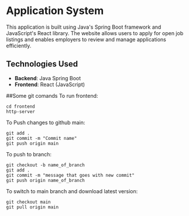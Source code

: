 # Application System

This application is built using Java's Spring Boot framework and JavaScript's React library. The website allows users to apply for open job listings and enables employers to review and manage applications efficiently.

## Technologies Used

- **Backend**: Java Spring Boot
- **Frontend**: React (JavaScript)


##Some git comands
To run frontend:
```
cd frontend
http-server
```

To Push changes to github main:
```
git add .
git commit -m "Commit name"
git push origin main
```
To push to branch:
```
git checkout -b name_of_branch
git add .
git commit -m "message that goes with new commit"
git push origin name_of_branch
```

To switch to main branch and download latest version:
```
git checkout main
git pull origin main
```



